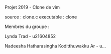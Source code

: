 Projet 2019 - Clone de vim

source : clone.c 
executable : clone

Membres du groupe :

Lynda Trad - u21604852

Nadeesha Hatharasingha Koditthuwakku Ar - u...
